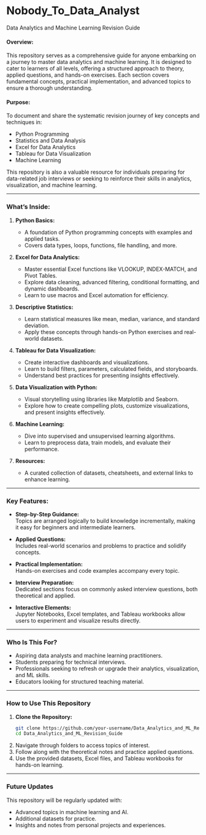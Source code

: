 # Nobody_To_Data_Analyst

Data Analytics and Machine Learning Revision Guide  

#### **Overview:**  
This repository serves as a comprehensive guide for anyone embarking on a journey to master data analytics and machine learning. It is designed to cater to learners of all levels, offering a structured approach to theory, applied questions, and hands-on exercises. Each section covers fundamental concepts, practical implementation, and advanced topics to ensure a thorough understanding.  

#### **Purpose:**  
To document and share the systematic revision journey of key concepts and techniques in:  
- Python Programming  
- Statistics and Data Analysis  
- Excel for Data Analytics  
- Tableau for Data Visualization  
- Machine Learning  

This repository is also a valuable resource for individuals preparing for data-related job interviews or seeking to reinforce their skills in analytics, visualization, and machine learning.  

---

### **What’s Inside:**  

1. **Python Basics:**  
   - A foundation of Python programming concepts with examples and applied tasks.  
   - Covers data types, loops, functions, file handling, and more.  

2. **Excel for Data Analytics:**  
   - Master essential Excel functions like VLOOKUP, INDEX-MATCH, and Pivot Tables.  
   - Explore data cleaning, advanced filtering, conditional formatting, and dynamic dashboards.  
   - Learn to use macros and Excel automation for efficiency.  

3. **Descriptive Statistics:**  
   - Learn statistical measures like mean, median, variance, and standard deviation.  
   - Apply these concepts through hands-on Python exercises and real-world datasets.  

4. **Tableau for Data Visualization:**  
   - Create interactive dashboards and visualizations.  
   - Learn to build filters, parameters, calculated fields, and storyboards.  
   - Understand best practices for presenting insights effectively.  

5. **Data Visualization with Python:**  
   - Visual storytelling using libraries like Matplotlib and Seaborn.  
   - Explore how to create compelling plots, customize visualizations, and present insights effectively.  

6. **Machine Learning:**  
   - Dive into supervised and unsupervised learning algorithms.  
   - Learn to preprocess data, train models, and evaluate their performance.  

7. **Resources:**  
   - A curated collection of datasets, cheatsheets, and external links to enhance learning.  

---

### **Key Features:**  

- **Step-by-Step Guidance:**  
  Topics are arranged logically to build knowledge incrementally, making it easy for beginners and intermediate learners.  

- **Applied Questions:**  
  Includes real-world scenarios and problems to practice and solidify concepts.  

- **Practical Implementation:**  
  Hands-on exercises and code examples accompany every topic.  

- **Interview Preparation:**  
  Dedicated sections focus on commonly asked interview questions, both theoretical and applied.  

- **Interactive Elements:**  
  Jupyter Notebooks, Excel templates, and Tableau workbooks allow users to experiment and visualize results directly.  

---

### **Who Is This For?**  

- Aspiring data analysts and machine learning practitioners.  
- Students preparing for technical interviews.  
- Professionals seeking to refresh or upgrade their analytics, visualization, and ML skills.  
- Educators looking for structured teaching material.  

---

### **How to Use This Repository**  

1. **Clone the Repository:**  
   ```bash  
   git clone https://github.com/your-username/Data_Analytics_and_ML_Revision_Guide.git  
   cd Data_Analytics_and_ML_Revision_Guide  
   ```  
2. Navigate through folders to access topics of interest.  
3. Follow along with the theoretical notes and practice applied questions.  
4. Use the provided datasets, Excel files, and Tableau workbooks for hands-on learning.  

---

### **Future Updates**  

This repository will be regularly updated with:  
- Advanced topics in machine learning and AI.  
- Additional datasets for practice.  
- Insights and notes from personal projects and experiences.  
